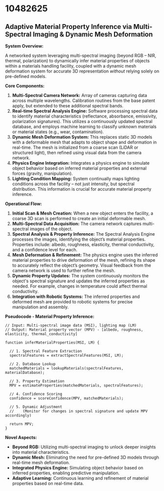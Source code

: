 # 10482625

## Adaptive Material Property Inference via Multi-Spectral Imaging & Dynamic Mesh Deformation

**System Overview:**

A networked system leveraging multi-spectral imaging (beyond RGB – NIR, thermal, polarization) to dynamically infer material properties of objects within a materials handling facility, coupled with a dynamic mesh deformation system for accurate 3D representation *without* relying solely on pre-defined models.

**Core Components:**

1.  **Multi-Spectral Camera Network:** Array of cameras capturing data across multiple wavelengths. Calibration routines from the base patent apply, but extended to these additional spectral bands.
2.  **Real-time Spectral Analysis Engine:** Software processing spectral data to identify material characteristics (reflectance, absorbance, emissivity, polarization signatures). This utilizes a continuously updated spectral database, and employs machine learning to classify unknown materials or material states (e.g., wear, contamination).
3.  **Dynamic Mesh Deformation System:**  This replaces static 3D models with a deformable mesh that adapts to object shape and deformation in real-time.  The mesh is initialized from a coarse scan (LiDAR or structured light), then refined using visual data from the camera network.
4. **Physics Engine Integration:** Integrates a physics engine to simulate object behavior based on inferred material properties and external forces (gravity, manipulation).
5. **Lighting Condition Mapping:** System continually maps lighting conditions across the facility – not just intensity, but spectral distribution.  This information is crucial for accurate material property inference.

**Operational Flow:**

1.  **Initial Scan & Mesh Creation:** When a new object enters the facility, a coarse 3D scan is performed to create an initial deformable mesh.
2.  **Multi-Spectral Data Acquisition:**  The camera network captures multi-spectral images of the object.
3.  **Spectral Analysis & Property Inference:** The Spectral Analysis Engine processes the images, identifying the object’s material properties. Properties include: albedo, roughness, elasticity, thermal conductivity, and a confidence level for each.
4.  **Mesh Deformation & Refinement:** The physics engine uses the inferred material properties to drive deformation of the mesh, refining its shape to accurately reflect the object’s geometry.  Visual feedback from the camera network is used to further refine the mesh.
5.  **Dynamic Property Updates:**  The system continuously monitors the object's spectral signature and updates the inferred properties as needed.  For example, changes in temperature could affect thermal conductivity.
6. **Integration with Robotic Systems:**  The inferred properties and deformed mesh are provided to robotic systems for precise manipulation and assembly.

**Pseudocode - Material Property Inference:**

```
// Input: Multi-spectral image data (MSI), lighting map (LM)
// Output: Material property vector (MPV) - [albedo, roughness, elasticity, thermal_conductivity]

function inferMaterialProperties(MSI, LM) {

  // 1. Spectral Feature Extraction
  spectralFeatures = extractSpectralFeatures(MSI, LM);

  // 2. Database Lookup
  matchedMaterials = lookupMaterials(spectralFeatures, materialDatabase);

  // 3. Property Estimation
  MPV = estimateProperties(matchedMaterials, spectralFeatures);

  // 4. Confidence Scoring
  confidence = scoreConfidence(MPV, matchedMaterials);

  // 5. Dynamic Adjustment
  //    (Monitor for changes in spectral signature and update MPV accordingly)

  return MPV;
}
```

**Novel Aspects:**

*   **Beyond RGB:** Utilizing multi-spectral imaging to unlock deeper insights into material characteristics.
*   **Dynamic Mesh:** Eliminating the need for pre-defined 3D models through real-time mesh deformation.
*   **Integrated Physics Engine:**  Simulating object behavior based on inferred properties, enabling predictive manipulation.
*   **Adaptive Learning:** Continuous learning and refinement of material properties based on real-time data.